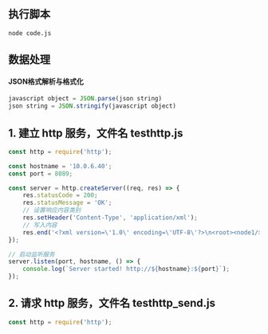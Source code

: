 
## 执行脚本

    node code.js

## 数据处理

#### JSON格式解析与格式化

```javascript
javascript object = JSON.parse(json string)
json string = JSON.stringify(javascript object)
```

## 1. 建立 http 服务，文件名 testhttp.js

```javascript
const http = require('http');

const hostname = '10.0.6.40';
const port = 8089;

const server = http.createServer((req, res) => {
    res.statusCode = 200;
    res.statusMessage = 'OK';
    // 设置响应内容类别
    res.setHeader('Content-Type', 'application/xml');
    // 写入内容
    res.end('<?xml version=\'1.0\' encoding=\'UTF-8\'?>\n<root><node1/><node2><node2-1 att=\'val\'/></node2></root>');
});

// 启动监听服务
server.listen(port, hostname, () => {
    console.log(`Server started! http://${hostname}:${port}`);
});
```

## 2. 请求 http 服务，文件名 testhttp_send.js

```javascript
const http = require('http');


```

